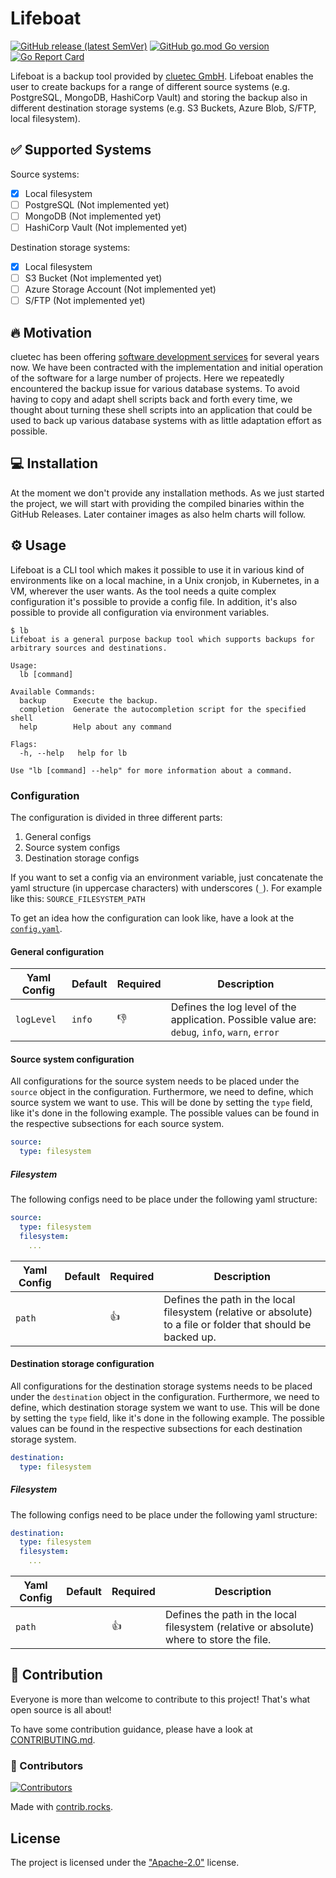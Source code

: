 # Lifeboat

[![GitHub release (latest SemVer)](https://img.shields.io/github/v/release/cluetec/lifeboat)](https://github.com/cluetec/lifeboat/releases)
[![GitHub go.mod Go version](https://img.shields.io/github/go-mod/go-version/cluetec/lifeboat)](go.sum)
[![Go Report Card](https://goreportcard.com/badge/github.com/cluetec/lifeboat)](https://goreportcard.com/report/github.com/cluetec/lifeboat)

Lifeboat is a backup tool provided by [cluetec GmbH](https://cluetec.de). Lifeboat enables the user to create backups
for a range of different source systems (e.g. PostgreSQL, MongoDB, HashiCorp Vault) and storing the backup also in
different destination storage systems (e.g. S3 Buckets, Azure Blob, S/FTP, local filesystem).

## ✅ Supported Systems

Source systems:

- [x] Local filesystem
- [ ] PostgreSQL (Not implemented yet)
- [ ] MongoDB (Not implemented yet)
- [ ] HashiCorp Vault (Not implemented yet)

Destination storage systems:

- [x] Local filesystem
- [ ] S3 Bucket (Not implemented yet)
- [ ] Azure Storage Account (Not implemented yet)
- [ ] S/FTP (Not implemented yet)

## 🔥 Motivation

cluetec has been offering [software development services](https://www.cluetec.de/development/digitale-transformation/)
for several years now. We have been contracted with the implementation and initial operation of the software for a large
number of projects. Here we repeatedly encountered the backup issue for various database systems. To avoid having to
copy and adapt shell scripts back and forth every time, we thought about turning these shell scripts into an application
that could be used to back up various database systems with as little adaptation effort as possible.

## 💻 Installation

At the moment we don't provide any installation methods. As we just started the project, we will start with providing
the compiled binaries within the GitHub Releases. Later container images as also helm charts will follow.

## ⚙️ Usage

Lifeboat is a CLI tool which makes it possible to use it in various kind of environments like on a local machine, in a
Unix cronjob, in Kubernetes, in a VM, wherever the user wants. As the tool needs a quite complex configuration it's
possible to provide a config file. In addition, it's also possible to provide all configuration via environment
variables.

```shell
$ lb
Lifeboat is a general purpose backup tool which supports backups for arbitrary sources and destinations.

Usage:
  lb [command]

Available Commands:
  backup      Execute the backup.
  completion  Generate the autocompletion script for the specified shell
  help        Help about any command

Flags:
  -h, --help   help for lb

Use "lb [command] --help" for more information about a command.
```

### Configuration

The configuration is divided in three different parts:

1. General configs
2. Source system configs
3. Destination storage configs

If you want to set a config via an environment variable, just concatenate the yaml structure (in uppercase characters)
with underscores (`_`). For example like this: `SOURCE_FILESYSTEM_PATH`

To get an idea how the configuration can look like, have a look at the [`config.yaml`](./config.yaml).

#### General configuration

| Yaml Config | Default | Required | Description                                                                                    |
|-------------|---------|----------|------------------------------------------------------------------------------------------------|
| `logLevel`  | `info`  | 👎       | Defines the log level of the application. Possible value are: `debug`, `info`, `warn`, `error` |

#### Source system configuration

All configurations for the source system needs to be placed under the `source` object in the configuration.
Furthermore, we need to define, which source system we want to use. This will be done by setting the `type` field, like
it's done in the following example. The possible values can be found in the respective subsections for each source
system.

```yaml
source:
  type: filesystem
```

##### Filesystem

The following configs need to be place under the following yaml structure:

```yaml
source:
  type: filesystem
  filesystem:
    ...
```

| Yaml Config | Default | Required | Description                                                                                                  |
|-------------|---------|----------|--------------------------------------------------------------------------------------------------------------|
| `path`      |         | 👍       | Defines the path in the local filesystem (relative or absolute) to a file or folder that should be backed up. |

#### Destination storage configuration

All configurations for the destination storage systems needs to be placed under the `destination` object in the
configuration. Furthermore, we need to define, which destination storage system we want to use. This will be done by
setting the `type` field, like it's done in the following example. The possible values can be found in the respective
subsections for each destination storage system.

```yaml
destination:
  type: filesystem
```

##### Filesystem

The following configs need to be place under the following yaml structure:

```yaml
destination:
  type: filesystem
  filesystem:
    ...
```

| Yaml Config | Default | Required | Description                                                                              |
|-------------|---------|----------|------------------------------------------------------------------------------------------|
| `path`      |         | 👍       | Defines the path in the local filesystem (relative or absolute) where to store the file. |

## 🤝 Contribution

Everyone is more than welcome to contribute to this project! That's what open source is all about!

To have some contribution guidance, please have a look at [CONTRIBUTING.md](CONTRIBUTING.md).

### 👥 Contributors

<a title="Contributors" href="https://github.com/cluetec/lifeboat/graphs/contributors">
  <img alt="Contributors" src="https://contrib.rocks/image?repo=cluetec/lifeboat" />
</a>

Made with [contrib.rocks](https://contrib.rocks).

## License

The project is licensed under the ["Apache-2.0"](./LICENSE) license.
